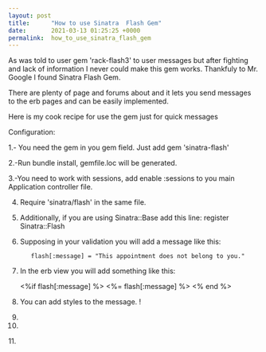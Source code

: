 ```yaml
---
layout: post
title:      "How to use Sinatra  Flash Gem"
date:       2021-03-13 01:25:25 +0000
permalink:  how_to_use_sinatra_flash_gem
---
```




As was told to user gem 'rack-flash3' to user messages but after fighting and lack of information I never could make this gem works. Thankfuly to Mr. Google I found Sinatra Flash Gem. 

There are plenty of page and forums about and it lets you send messages to the erb pages and can be easily implemented.

Here is my cook recipe for use the gem just for quick messages

Configuration:

1.- You need the gem in you gem field. Just add gem 'sinatra-flash'

2.-Run bundle install, gemfile.loc will be generated.

3.-You need to work with sessions, add enable :sessions to you main Application controller file.

4. Require 'sinatra/flash' in the same file.

5. Additionally, if you are using Sinatra::Base add this line: register Sinatra::Flash

6. Supposing in your validation you will add a message like this:

          flash[:message] = "This appointment does not belong to you."  
					
7. In the erb view you will add something like this:

      <%if flash[:message] %>
                 <%= flash[:message] %> 
     <% end %>				
		 
8. You can add styles to the message. !
9. 
10. 
11.[](http://)		 



